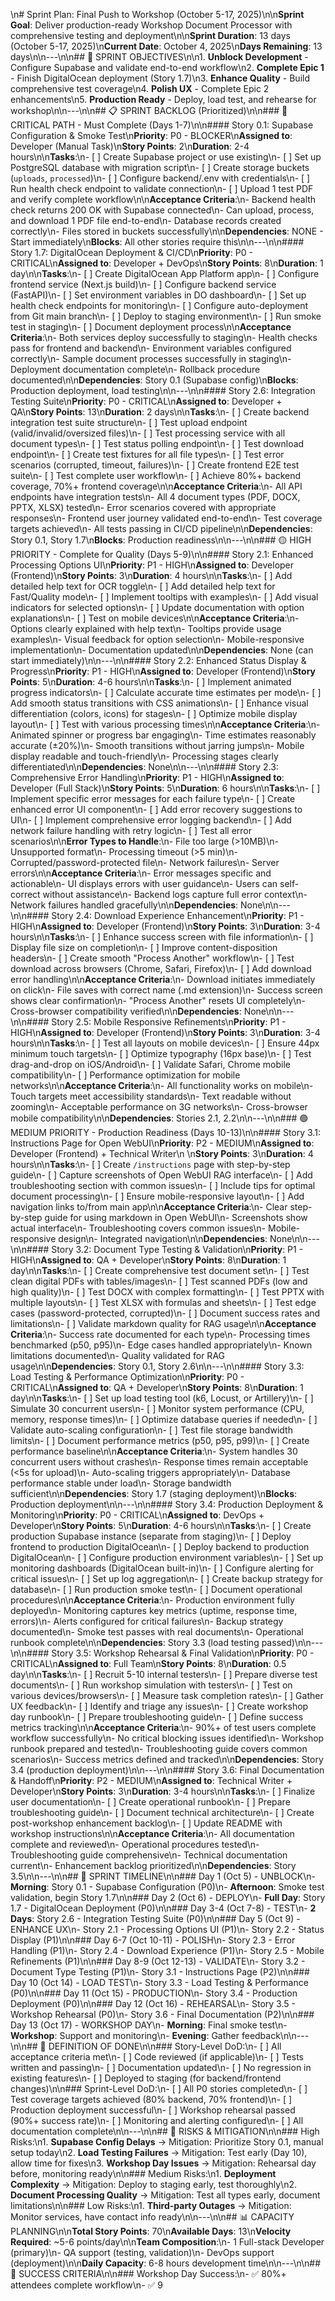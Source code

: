 \n# Sprint Plan: Final Push to Workshop (October 5-17, 2025)\n\n**Sprint Goal**: Deliver production-ready Workshop Document Processor with comprehensive testing and deployment\n\n**Sprint Duration**: 13 days (October 5-17, 2025)\n**Current Date**: October 4, 2025\n**Days Remaining**: 13 days\n\n---\n\n## 🎯 SPRINT OBJECTIVES\n\n1. **Unblock Development** - Configure Supabase and validate end-to-end workflow\n2. **Complete Epic 1** - Finish DigitalOcean deployment (Story 1.7)\n3. **Enhance Quality** - Build comprehensive test coverage\n4. **Polish UX** - Complete Epic 2 enhancements\n5. **Production Ready** - Deploy, load test, and rehearse for workshop\n\n---\n\n## 📋 SPRINT BACKLOG (Prioritized)\n\n### 🔴 CRITICAL PATH - Must Complete (Days 1-7)\n\n#### Story 0.1: Supabase Configuration & Smoke Test\n**Priority**: P0 - BLOCKER\n**Assigned to**: Developer (Manual Task)\n**Story Points**: 2\n**Duration**: 2-4 hours\n\n**Tasks**:\n- [ ] Create Supabase project or use existing\n- [ ] Set up PostgreSQL database with migration script\n- [ ] Create storage buckets (`uploads`, `processed`)\n- [ ] Configure backend/.env with credentials\n- [ ] Run health check endpoint to validate connection\n- [ ] Upload 1 test PDF and verify complete workflow\n\n**Acceptance Criteria**:\n- Backend health check returns 200 OK with Supabase connected\n- Can upload, process, and download 1 PDF file end-to-end\n- Database records created correctly\n- Files stored in buckets successfully\n\n**Dependencies**: NONE - Start immediately\n**Blocks**: All other stories require this\n\n---\n\n#### Story 1.7: DigitalOcean Deployment & CI/CD\n**Priority**: P0 - CRITICAL\n**Assigned to**: Developer + DevOps\n**Story Points**: 8\n**Duration**: 1 day\n\n**Tasks**:\n- [ ] Create DigitalOcean App Platform app\n- [ ] Configure frontend service (Next.js build)\n- [ ] Configure backend service (FastAPI)\n- [ ] Set environment variables in DO dashboard\n- [ ] Set up health check endpoints for monitoring\n- [ ] Configure auto-deployment from Git main branch\n- [ ] Deploy to staging environment\n- [ ] Run smoke test in staging\n- [ ] Document deployment process\n\n**Acceptance Criteria**:\n- Both services deploy successfully to staging\n- Health checks pass for frontend and backend\n- Environment variables configured correctly\n- Sample document processes successfully in staging\n- Deployment documentation complete\n- Rollback procedure documented\n\n**Dependencies**: Story 0.1 (Supabase config)\n**Blocks**: Production deployment, load testing\n\n---\n\n#### Story 2.6: Integration Testing Suite\n**Priority**: P0 - CRITICAL\n**Assigned to**: Developer + QA\n**Story Points**: 13\n**Duration**: 2 days\n\n**Tasks**:\n- [ ] Create backend integration test suite structure\n- [ ] Test upload endpoint (valid/invalid/oversized files)\n- [ ] Test processing service with all document types\n- [ ] Test status polling endpoint\n- [ ] Test download endpoint\n- [ ] Create test fixtures for all file types\n- [ ] Test error scenarios (corrupted, timeout, failures)\n- [ ] Create frontend E2E test suite\n- [ ] Test complete user workflow\n- [ ] Achieve 80%+ backend coverage, 70%+ frontend coverage\n\n**Acceptance Criteria**:\n- All API endpoints have integration tests\n- All 4 document types (PDF, DOCX, PPTX, XLSX) tested\n- Error scenarios covered with appropriate responses\n- Frontend user journey validated end-to-end\n- Test coverage targets achieved\n- All tests passing in CI/CD pipeline\n\n**Dependencies**: Story 0.1, Story 1.7\n**Blocks**: Production readiness\n\n---\n\n### 🟡 HIGH PRIORITY - Complete for Quality (Days 5-9)\n\n#### Story 2.1: Enhanced Processing Options UI\n**Priority**: P1 - HIGH\n**Assigned to**: Developer (Frontend)\n**Story Points**: 3\n**Duration**: 4 hours\n\n**Tasks**:\n- [ ] Add detailed help text for OCR toggle\n- [ ] Add detailed help text for Fast/Quality mode\n- [ ] Implement tooltips with examples\n- [ ] Add visual indicators for selected options\n- [ ] Update documentation with option explanations\n- [ ] Test on mobile devices\n\n**Acceptance Criteria**:\n- Options clearly explained with help text\n- Tooltips provide usage examples\n- Visual feedback for option selection\n- Mobile-responsive implementation\n- Documentation updated\n\n**Dependencies**: None (can start immediately)\n\n---\n\n#### Story 2.2: Enhanced Status Display & Progress\n**Priority**: P1 - HIGH\n**Assigned to**: Developer (Frontend)\n**Story Points**: 5\n**Duration**: 4-6 hours\n\n**Tasks**:\n- [ ] Implement animated progress indicators\n- [ ] Calculate accurate time estimates per mode\n- [ ] Add smooth status transitions with CSS animations\n- [ ] Enhance visual differentiation (colors, icons) for stages\n- [ ] Optimize mobile display layout\n- [ ] Test with various processing times\n\n**Acceptance Criteria**:\n- Animated spinner or progress bar engaging\n- Time estimates reasonably accurate (±20%)\n- Smooth transitions without jarring jumps\n- Mobile display readable and touch-friendly\n- Processing stages clearly differentiated\n\n**Dependencies**: None\n\n---\n\n#### Story 2.3: Comprehensive Error Handling\n**Priority**: P1 - HIGH\n**Assigned to**: Developer (Full Stack)\n**Story Points**: 5\n**Duration**: 6 hours\n\n**Tasks**:\n- [ ] Implement specific error messages for each failure type\n- [ ] Create enhanced error UI component\n- [ ] Add error recovery suggestions to UI\n- [ ] Implement comprehensive error logging backend\n- [ ] Add network failure handling with retry logic\n- [ ] Test all error scenarios\n\n**Error Types to Handle**:\n- File too large (>10MB)\n- Unsupported format\n- Processing timeout (>5 min)\n- Corrupted/password-protected file\n- Network failures\n- Server errors\n\n**Acceptance Criteria**:\n- Error messages specific and actionable\n- UI displays errors with user guidance\n- Users can self-correct without assistance\n- Backend logs capture full error context\n- Network failures handled gracefully\n\n**Dependencies**: None\n\n---\n\n#### Story 2.4: Download Experience Enhancement\n**Priority**: P1 - HIGH\n**Assigned to**: Developer (Frontend)\n**Story Points**: 3\n**Duration**: 3-4 hours\n\n**Tasks**:\n- [ ] Enhance success screen with file information\n- [ ] Display file size on completion\n- [ ] Improve content-disposition headers\n- [ ] Create smooth \"Process Another\" workflow\n- [ ] Test download across browsers (Chrome, Safari, Firefox)\n- [ ] Add download error handling\n\n**Acceptance Criteria**:\n- Download initiates immediately on click\n- File saves with correct name (.md extension)\n- Success screen shows clear confirmation\n- \"Process Another\" resets UI completely\n- Cross-browser compatibility verified\n\n**Dependencies**: None\n\n---\n\n#### Story 2.5: Mobile Responsive Refinements\n**Priority**: P1 - HIGH\n**Assigned to**: Developer (Frontend)\n**Story Points**: 3\n**Duration**: 3-4 hours\n\n**Tasks**:\n- [ ] Test all layouts on mobile devices\n- [ ] Ensure 44px minimum touch targets\n- [ ] Optimize typography (16px base)\n- [ ] Test drag-and-drop on iOS/Android\n- [ ] Validate Safari, Chrome mobile compatibility\n- [ ] Performance optimization for mobile networks\n\n**Acceptance Criteria**:\n- All functionality works on mobile\n- Touch targets meet accessibility standards\n- Text readable without zooming\n- Acceptable performance on 3G networks\n- Cross-browser mobile compatibility\n\n**Dependencies**: Stories 2.1, 2.2\n\n---\n\n### 🟢 MEDIUM PRIORITY - Production Readiness (Days 10-13)\n\n#### Story 3.1: Instructions Page for Open WebUI\n**Priority**: P2 - MEDIUM\n**Assigned to**: Developer (Frontend) + Technical Writer\n
\n**Story Points**: 3\n**Duration**: 4 hours\n\n**Tasks**:\n- [ ] Create `/instructions` page with step-by-step guide\n- [ ] Capture screenshots of Open WebUI RAG interface\n- [ ] Add troubleshooting section with common issues\n- [ ] Include tips for optimal document processing\n- [ ] Ensure mobile-responsive layout\n- [ ] Add navigation links to/from main app\n\n**Acceptance Criteria**:\n- Clear step-by-step guide for using markdown in Open WebUI\n- Screenshots show actual interface\n- Troubleshooting covers common issues\n- Mobile-responsive design\n- Integrated navigation\n\n**Dependencies**: None\n\n---\n\n#### Story 3.2: Document Type Testing & Validation\n**Priority**: P1 - HIGH\n**Assigned to**: QA + Developer\n**Story Points**: 8\n**Duration**: 1 day\n\n**Tasks**:\n- [ ] Create comprehensive test document set\n- [ ] Test clean digital PDFs with tables/images\n- [ ] Test scanned PDFs (low and high quality)\n- [ ] Test DOCX with complex formatting\n- [ ] Test PPTX with multiple layouts\n- [ ] Test XLSX with formulas and sheets\n- [ ] Test edge cases (password-protected, corrupted)\n- [ ] Document success rates and limitations\n- [ ] Validate markdown quality for RAG usage\n\n**Acceptance Criteria**:\n- Success rate documented for each type\n- Processing times benchmarked (p50, p95)\n- Edge cases handled appropriately\n- Known limitations documented\n- Quality validated for RAG usage\n\n**Dependencies**: Story 0.1, Story 2.6\n\n---\n\n#### Story 3.3: Load Testing & Performance Optimization\n**Priority**: P0 - CRITICAL\n**Assigned to**: QA + Developer\n**Story Points**: 8\n**Duration**: 1 day\n\n**Tasks**:\n- [ ] Set up load testing tool (k6, Locust, or Artillery)\n- [ ] Simulate 30 concurrent users\n- [ ] Monitor system performance (CPU, memory, response times)\n- [ ] Optimize database queries if needed\n- [ ] Validate auto-scaling configuration\n- [ ] Test file storage bandwidth limits\n- [ ] Document performance metrics (p50, p95, p99)\n- [ ] Create performance baseline\n\n**Acceptance Criteria**:\n- System handles 30 concurrent users without crashes\n- Response times remain acceptable (<5s for upload)\n- Auto-scaling triggers appropriately\n- Database performance stable under load\n- Storage bandwidth sufficient\n\n**Dependencies**: Story 1.7 (staging deployment)\n**Blocks**: Production deployment\n\n---\n\n#### Story 3.4: Production Deployment & Monitoring\n**Priority**: P0 - CRITICAL\n**Assigned to**: DevOps + Developer\n**Story Points**: 5\n**Duration**: 4-6 hours\n\n**Tasks**:\n- [ ] Create production Supabase instance (separate from staging)\n- [ ] Deploy frontend to production DigitalOcean\n- [ ] Deploy backend to production DigitalOcean\n- [ ] Configure production environment variables\n- [ ] Set up monitoring dashboards (DigitalOcean built-in)\n- [ ] Configure alerting for critical issues\n- [ ] Set up log aggregation\n- [ ] Create backup strategy for database\n- [ ] Run production smoke test\n- [ ] Document operational procedures\n\n**Acceptance Criteria**:\n- Production environment fully deployed\n- Monitoring captures key metrics (uptime, response time, errors)\n- Alerts configured for critical failures\n- Backup strategy documented\n- Smoke test passes with real documents\n- Operational runbook complete\n\n**Dependencies**: Story 3.3 (load testing passed)\n\n---\n\n#### Story 3.5: Workshop Rehearsal & Final Validation\n**Priority**: P0 - CRITICAL\n**Assigned to**: Full Team\n**Story Points**: 8\n**Duration**: 0.5 day\n\n**Tasks**:\n- [ ] Recruit 5-10 internal testers\n- [ ] Prepare diverse test documents\n- [ ] Run workshop simulation with testers\n- [ ] Test on various devices/browsers\n- [ ] Measure task completion rates\n- [ ] Gather UX feedback\n- [ ] Identify and triage any issues\n- [ ] Create workshop day runbook\n- [ ] Prepare troubleshooting guide\n- [ ] Define success metrics tracking\n\n**Acceptance Criteria**:\n- 90%+ of test users complete workflow successfully\n- No critical blocking issues identified\n- Workshop runbook prepared and tested\n- Troubleshooting guide covers common scenarios\n- Success metrics defined and tracked\n\n**Dependencies**: Story 3.4 (production deployment)\n\n---\n\n#### Story 3.6: Final Documentation & Handoff\n**Priority**: P2 - MEDIUM\n**Assigned to**: Technical Writer + Developer\n**Story Points**: 3\n**Duration**: 3-4 hours\n\n**Tasks**:\n- [ ] Finalize user documentation\n- [ ] Create operational runbook\n- [ ] Prepare troubleshooting guide\n- [ ] Document technical architecture\n- [ ] Create post-workshop enhancement backlog\n- [ ] Update README with workshop instructions\n\n**Acceptance Criteria**:\n- All documentation complete and reviewed\n- Operational procedures tested\n- Troubleshooting guide comprehensive\n- Technical documentation current\n- Enhancement backlog prioritized\n\n**Dependencies**: Story 3.5\n\n---\n\n## 📅 SPRINT TIMELINE\n\n### Day 1 (Oct 5) - UNBLOCK\n- **Morning**: Story 0.1 - Supabase Configuration (P0)\n- **Afternoon**: Smoke test validation, begin Story 1.7\n\n### Day 2 (Oct 6) - DEPLOY\n- **Full Day**: Story 1.7 - DigitalOcean Deployment (P0)\n\n### Day 3-4 (Oct 7-8) - TEST\n- **2 Days**: Story 2.6 - Integration Testing Suite (P0)\n\n### Day 5 (Oct 9) - ENHANCE UX\n- Story 2.1 - Processing Options UI (P1)\n- Story 2.2 - Status Display (P1)\n\n### Day 6-7 (Oct 10-11) - POLISH\n- Story 2.3 - Error Handling (P1)\n- Story 2.4 - Download Experience (P1)\n- Story 2.5 - Mobile Refinements (P1)\n\n### Day 8-9 (Oct 12-13) - VALIDATE\n- Story 3.2 - Document Type Testing (P1)\n- Story 3.1 - Instructions Page (P2)\n\n### Day 10 (Oct 14) - LOAD TEST\n- Story 3.3 - Load Testing & Performance (P0)\n\n### Day 11 (Oct 15) - PRODUCTION\n- Story 3.4 - Production Deployment (P0)\n\n### Day 12 (Oct 16) - REHEARSAL\n- Story 3.5 - Workshop Rehearsal (P0)\n- Story 3.6 - Final Documentation (P2)\n\n### Day 13 (Oct 17) - WORKSHOP DAY\n- **Morning**: Final smoke test\n- **Workshop**: Support and monitoring\n- **Evening**: Gather feedback\n\n---\n\n## 🎯 DEFINITION OF DONE\n\n### Story-Level DoD:\n- [ ] All acceptance criteria met\n- [ ] Code reviewed (if applicable)\n- [ ] Tests written and passing\n- [ ] Documentation updated\n- [ ] No regression in existing features\n- [ ] Deployed to staging (for backend/frontend changes)\n\n### Sprint-Level DoD:\n- [ ] All P0 stories completed\n- [ ] Test coverage targets achieved (80% backend, 70% frontend)\n- [ ] Production deployment successful\n- [ ] Workshop rehearsal passed (90%+ success rate)\n- [ ] Monitoring and alerting configured\n- [ ] All documentation complete\n\n---\n\n## 🚨 RISKS & MITIGATION\n\n### High Risks:\n1. **Supabase Config Delays** → Mitigation: Prioritize Story 0.1, manual setup today\n2. **Load Testing Failures** → Mitigation: Test early (Day 10), allow time for fixes\n3. **Workshop Day Issues** → Mitigation: Rehearsal day before, monitoring ready\n\n### Medium Risks:\n1. **Deployment Complexity** → Mitigation: Deploy to staging early, test thoroughly\n2. **Document Processing Quality** → Mitigation: Test all types early, document limitations\n\n### Low Risks:\n1. **Third-party Outages** → Mitigation: Monitor services, have contact info ready\n\n---\n\n## 📊 CAPACITY PLANNING\n\n**Total Story Points**: 70\n**Available Days**: 13\n**Velocity Required**: ~5-6 points/day\n\n**Team Composition**:\n- 1 Full-stack Developer (primary)\n- QA support (testing, validation)\n- DevOps support (deployment)\n\n**Daily Capacity**: 6-8 hours development time\n\n---\n\n## 🏁 SUCCESS CRITERIA\n\n### Workshop Day Success:\n- ✅ 80%+ attendees complete workflow\n- ✅ 9